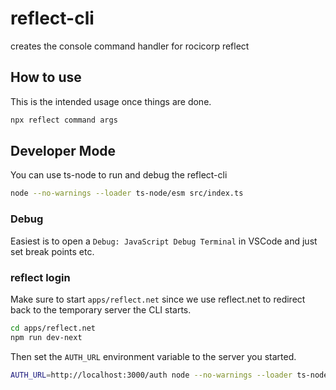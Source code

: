 # reflect-cli

creates the console command handler for rocicorp reflect

## How to use

This is the intended usage once things are done.

```bash
npx reflect command args
```

## Developer Mode

You can use ts-node to run and debug the reflect-cli

```bash
node --no-warnings --loader ts-node/esm src/index.ts
```

### Debug

Easiest is to open a `Debug: JavaScript Debug Terminal` in VSCode and just set break points etc.

### reflect login

Make sure to start `apps/reflect.net` since we use reflect.net to redirect back to the temporary server the CLI starts.

```bash
cd apps/reflect.net
npm run dev-next
```

Then set the `AUTH_URL` environment variable to the server you started.

```bash
AUTH_URL=http://localhost:3000/auth node --no-warnings --loader ts-node/esm src/index.ts login
```
